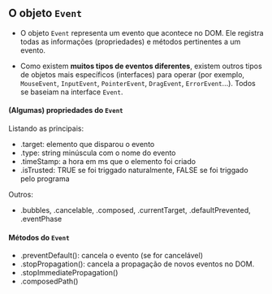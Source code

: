 ## O objeto `Event`

- O objeto `Event` representa um evento que acontece no DOM. Ele registra todas as informações (propriedades) e métodos pertinentes a um evento.

- Como existem **muitos tipos de eventos diferentes**, existem outros tipos de objetos mais específicos (interfaces) para operar (por exemplo, `MouseEvent`, `InputEvent`, `PointerEvent`, `DragEvent`, `ErrorEvent`...). Todos se baseiam na interface `Event`.

#### (Algumas) propriedades do `Event`

Listando as principais:

- .target: elemento que disparou o evento
- .type: string minúscula com o nome do evento
- .timeStamp: a hora em ms que o elemento foi criado
- .isTrusted: TRUE se foi triggado naturalmente, FALSE se foi triggado pelo programa

Outros:
- .bubbles, .cancelable, .composed, .currentTarget, .defaultPrevented, .eventPhase

#### Métodos do `Event`
- .preventDefault(): cancela o evento (se for cancelável)
- .stopPropagation(): cancela a propagação de novos eventos no DOM.
- .stopImmediatePropagation()
- .composedPath()
